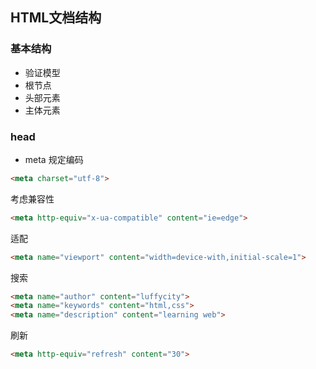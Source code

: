 ## HTML文档结构

### 基本结构

* <!DOCTYPE>验证模型
* <html>根节点
* <head>头部元素
* <body>主体元素

### head

* meta
规定编码

```html
<meta charset="utf-8">
```

考虑兼容性

```html
<meta http-equiv="x-ua-compatible" content="ie=edge">
```

适配

```html
<meta name="viewport" content="width=device-with,initial-scale=1">
```

搜索

```html
<meta name="author" content="luffycity">
<meta name="keywords" content="html,css">
<meta name="description" content="learning web">
```

刷新

```html
<meta http-equiv="refresh" content="30">
```
